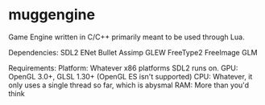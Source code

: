 muggengine
==========

Game Engine written in C/C++ primarily meant to be used through Lua.

Dependencies:
    SDL2
    ENet
    Bullet
    Assimp
    GLEW
    FreeType2
    FreeImage
    GLM

Requirements:
    Platform: Whatever x86 platforms SDL2 runs on.
    GPU: OpenGL 3.0+, GLSL 1.30+ (OpenGL ES isn't supported)
    CPU: Whatever, it only uses a single thread so far, which is abysmal
    RAM: More than you'd think
